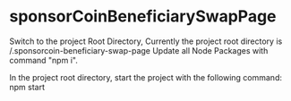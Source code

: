 # sponsorCoinBeneficiarySwapPage
Switch to the project Root Directory, 
Currently the project root directory is /.sponsorcoin-beneficiary-swap-page
Update all Node Packages with command "npm i".

In the project root directory, start the project with the following command:
npm start